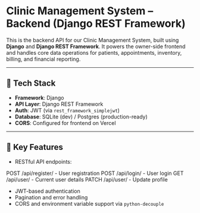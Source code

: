 # Clinic Management System – Backend (Django REST Framework)

This is the backend API for our Clinic Management System, built using **Django** and **Django REST Framework**. It powers the owner-side frontend and handles core data operations for patients, appointments, inventory, billing, and financial reporting.

---

## 🧩 Tech Stack

- **Framework**: Django
- **API Layer**: Django REST Framework
- **Auth**: JWT (via `rest_framework_simplejwt`)
- **Database**: SQLite (dev) / Postgres (production-ready)
- **CORS**: Configured for frontend on Vercel

---

## 📁 Key Features

- RESTful API endpoints:

POST   /api/register/          - User registration
POST   /api/login/             - User login
GET    /api/user/              - Current user details
PATCH  /api/user/              - Update profile




- JWT-based authentication
- Pagination and error handling
- CORS and environment variable support via `python-decouple`
